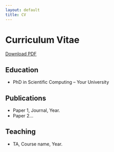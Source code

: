 ```yaml
---
layout: default
title: CV
---
```


# Curriculum Vitae

[Download PDF](assets/cv.pdf)

## Education
- PhD in Scientific Computing – Your University

## Publications
- Paper 1, Journal, Year.
- Paper 2...

## Teaching
- TA, Course name, Year.
